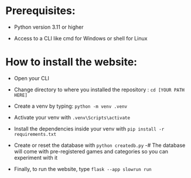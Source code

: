 # Prerequisites:

- Python version 3.11 or higher

- Access to a CLI like cmd for Windows or shell for Linux

# How to install the website:

- Open your CLI

- Change directory to where you installed the repository : `cd [YOUR PATH HERE]`

- Create a venv by typing: `python -m venv .venv`

- Activate your venv with `.venv\Scripts\activate`

- Install the dependencies inside your venv with `pip install -r requirements.txt`

- Create or reset the database with `python createdb.py`
-# The database will come with pre-registered games and categories so you can experiment with it

- Finally, to run the website, type `flask --app slowrun run`
